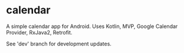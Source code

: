 # calendar
A simple calendar app for Android. Uses Kotlin, MVP, Google Calendar Provider, RxJava2, Retrofit.

See 'dev' branch for development updates.